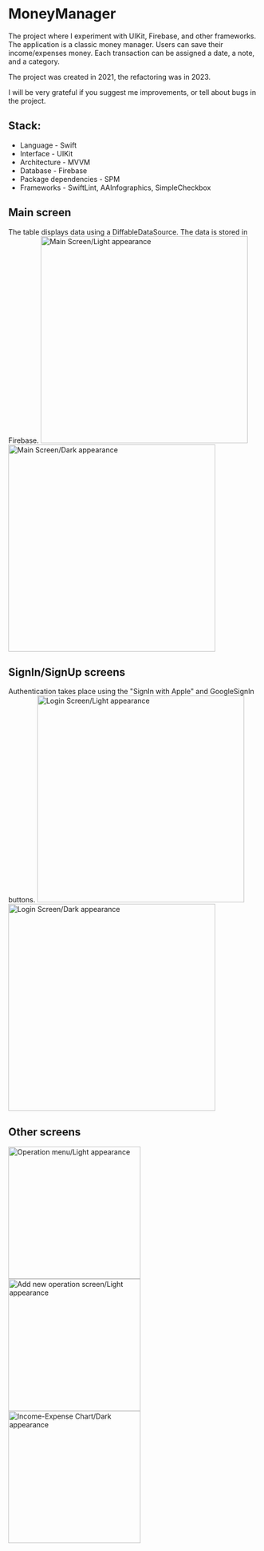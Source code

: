 # MoneyManager
The project where I experiment with UIKit, Firebase, and other frameworks. The application is a classic money manager. Users can save their income/expenses money. Each transaction can be assigned a date, a note, and a category.

The project was created in 2021, the refactoring was in 2023.

I will be very grateful if you suggest me improvements, or tell about bugs in the project.

## Stack:
- Language - Swift
- Interface - UIKit
- Architecture - MVVM
- Database - Firebase
- Package dependencies - SPM
- Frameworks - SwiftLint, AAInfographics, SimpleCheckbox

## Main screen
The table displays data using a DiffableDataSource. The data is stored in Firebase.
<img width="415" alt="Main Screen/Light appearance" src="https://user-images.githubusercontent.com/68818066/230624489-5b663ff8-35ac-4aa9-a4e4-2e6373aa8505.png"><img width="415" alt="Main Screen/Dark appearance" src="https://user-images.githubusercontent.com/68818066/230624502-86a121de-443b-4b8e-8e76-0937c920382b.png">


## SignIn/SignUp screens
Authentication takes place using the "SignIn with Apple" and GoogleSignIn buttons.
<img width="415" alt="Login Screen/Light appearance" src="https://user-images.githubusercontent.com/68818066/230625275-611b6370-d005-4653-983c-78ce2bac0727.png"><img width="415" alt="Login Screen/Dark appearance" src="https://user-images.githubusercontent.com/68818066/230625290-e13f4365-1cf3-44e9-b1ff-fed6f6422418.png">


## Other screens
<img width="265" alt="Operation menu/Light appearance" src="https://user-images.githubusercontent.com/68818066/230626768-719ca990-640a-4c12-a009-ba7dcf748b98.png"><img width="265" alt="Add new operation screen/Light appearance" src="https://user-images.githubusercontent.com/68818066/230626789-ecb674a6-a267-474f-add8-92d56c49da1f.png"><img width="265" alt="Income-Expense Chart/Dark appearance" src="https://user-images.githubusercontent.com/68818066/230626803-6660243b-92f7-48a5-b7eb-d9a04a488d8b.png">
